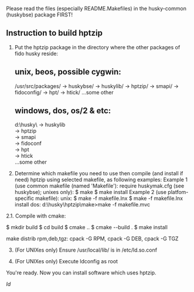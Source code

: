 
Please read the files (especially README.Makefiles) in the
husky-common (huskybse) package FIRST!

Instruction to build hptzip
-----------------------------

1. Put the hptzip package in the directory where the other packages of fido
   husky reside:

   unix, beos, possible cygwin:
   -------------------
   /usr/src/packages/        -> huskybse/
                             -> huskylib/
                             -> hptzip/
                             -> smapi/
                             -> fidoconfig/
                             -> hpt/
                             -> htick/
                             ...some other

   windows, dos, os/2 & etc:
   -------------------------
   d:\husky\                 -> huskylib\
                             -> hptzip\
                             -> smapi\
                             -> fidoconf\
                             -> hpt\
                             -> htick\
                             ...some other

2. Determine which makefile you need to use then compile (and install if need)
   hptzip using selected makefile, as following examples:
   Example 1 (use common makefile (named 'Makefile'): require huskymak.cfg (see
              huskybse); unixes only):
	$ make
	$ make install
   Example 2 (use platfom-specific makefile):
   unix:
	$ make -f makefile.lnx
	$ make -f makefile.lnx install
   dos:
        d:\husky\hptzip\make>make -f makefile.mvc

2.1. Compile with cmake:

  $ mkdir build
  $ cd build
  $ cmake ..
  $ cmake --build .
  $ make install

  make distrib rpm,deb,tgz:
    cpack -G RPM, cpack -G DEB, cpack -G TGZ

3. (For UNIXes only) Ensure /usr/local/lib/ is in /etc/ld.so.conf

4. (For UNIXes only) Execute ldconfig as root

You're ready. Now you can install software which uses hptzip.

$Id$
